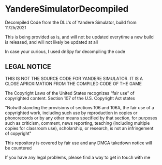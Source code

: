 # YandereSimulatorDecompiled
Decompiled Code from the DLL's of Yandere Simulator, build from 11/25/2021

This is being provided as is, and will not be updated everytime a new build is released, and will not likely be updated at all

In case your curious, I used dnSpy for decompiling the code

## LEGAL NOTICE

THIS IS NOT THE SOURCE CODE FOR YANDERE SIMULATOR. IT IS A CLOSE APROXIMATION FROM THE COMPILED CODE OF THE GAME

The Copyright Laws of the United States recognizes “fair use” of copyrighted content. Section 107 of the U.S. Copyright Act states

"Notwithstanding the provisions of sections 106 and 106A, the fair use of a copyrighted work, including such use by reproduction in copies or phonorecords or by any other means specified by that section, for purposes such as criticism, comment, news reporting, teaching (including multiple copies for classroom use), scholarship, or research, is not an infringement of copyright"

This repository is covered by fair use and any DMCA takedown notice will be countered

If you have any legal problems, please find a way to get in touch with me
